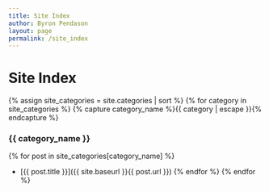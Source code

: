 ```yaml
---
title: Site Index
author: Byron Pendason
layout: page
permalink: /site_index
---
```


# Site Index
{% assign site_categories = site.categories | sort %}
{% for category in site_categories %}
{% capture category_name %}{{ category | escape }}{% endcapture %}

### {{ category_name }}
{% for post in site_categories[category_name] %}
- [{{ post.title }}]({{ site.baseurl }}{{ post.url }})
{% endfor %}
{% endfor %}
